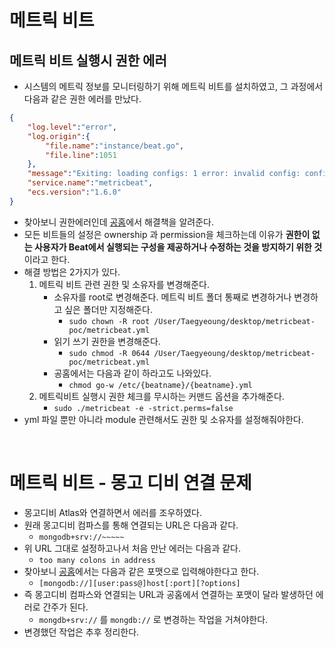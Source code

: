 # 메트릭 비트

## 메트릭 비트 실행시 권한 에러
- 시스템의 메트릭 정보를 모니터링하기 위해 메트릭 비트를 설치하였고, 그 과정에서 다음과 같은 권한 에러를 만났다.

```json
{
    "log.level":"error",
    "log.origin":{
        "file.name":"instance/beat.go",
        "file.line":1051
    },
    "message":"Exiting: loading configs: 1 error: invalid config: config file (\"/metricbeat/modules.d/system.yml\") must be owned by the user identifier (uid=0) or root",
    "service.name":"metricbeat",
    "ecs.version":"1.6.0"
}
```

- 찾아보니 권한에러인데 [공홈](https://www.elastic.co/guide/en/beats/libbeat/8.0/config-file-permissions.html)에서 해결책을 알려준다.
- 모든 비트들의 설정은 ownership 과 permission을 체크하는데 이유가
  **권한이 없는 사용자가 Beat에서 실행되는 구성을 제공하거나 수정하는 것을 방지하기 위한 것**이라고 한다.
- 해결 방법은 2가지가 있다.
    1. 메트릭 비트 관련 권한 및 소유자를 변경해준다.
        - 소유자를 root로 변경해준다. 메트릭 비트 폴더 통째로 변경하거나 변경하고 싶은 폴더만 지정해준다.
            - `sudo chown -R root /User/Taegyeoung/desktop/metricbeat-poc/metricbeat.yml`
        - 읽기 쓰기 권한을 변경해준다.
            - `sudo chmod -R 0644 /User/Taegyeoung/desktop/metricbeat-poc/metricbeat.yml`
        - 공홈에서는 다음과 같이 하라고도 나와있다.
            - `chmod go-w /etc/{beatname}/{beatname}.yml`
    2. 메트릭비트 실행시 권한 체크를 무시하는 커맨드 옵션을 추가해준다.
        - `sudo ./metricbeat -e -strict.perms=false`
- yml 파일 뿐만 아니라 module 관련해서도 권한 및 소유자를 설정해줘야한다.

<br>

# 메트릭 비트 - 몽고 디비 연결 문제
- 몽고디비 Atlas와 연결하면서 에러를 조우하였다.
- 원래 몽고디비 컴파스를 통해 연결되는 URL은 다음과 같다.
  - `mongodb+srv://~~~~~` 
- 위 URL 그대로 설정하고나서 처음 만난 에러는 다음과 같다.
    - `too many colons in address`
- 찾아보니 [공홈](https://www.elastic.co/guide/en/beats/metricbeat/current/metricbeat-module-mongodb.html)에서는 다음과 같은 포맷으로 입력해야한다고 한다.
  - `[mongodb://][user:pass@]host[:port][?options]`
- 즉 몽고디비 컴파스와 연결되는 URL과 공홈에서 연결하는 포맷이 달라 발생하던 에러로 간주가 된다.
  - `mongdb+srv://` 를 `mongdb://` 로 변경하는 작업을 거쳐야한다.
- 변경했던 작업은 추후 정리한다.
    